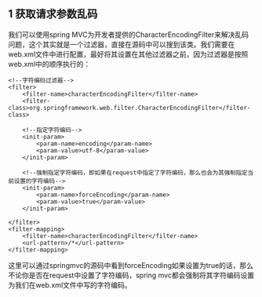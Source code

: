 ## 1 获取请求参数乱码
我们可以使用spring MVC为开发者提供的CharacterEncodingFilter来解决乱码问题，这个其实就是一个过滤器，直接在源码中可以搜到该类。我们需要在web.xml文件中进行配置，最好将其设置在其他过滤器之前，因为过滤器是按照web.xml中的顺序执行的：


```
<!--字符编码过滤器-->
<filter>
    <filter-name>characterEncodingFilter</filter-name>
    <filter-class>org.springframework.web.filter.CharacterEncodingFilter</filter-class>

    <!--指定字符编码-->
    <init-param>
        <param-name>encoding</param-name>
        <param-value>utf-8</param-value>
    </init-param>

    <!--强制指定字符编码，即如果在request中指定了字符编码，那么也会为其强制指定当前设置的字符编码-->
    <init-param>
        <param-name>forceEncoding</param-name>
        <param-value>true</param-value>
    </init-param>

</filter>
<filter-mapping>
    <filter-name>characterEncodingFilter</filter-name>
    <url-pattern>/*</url-pattern>
</filter-mapping>
```
这里可以通过springmvc的源码中看到forceEncoding如果设置为true的话，那么不论你是否在request中设置了字符编码，spring mvc都会强制将其字符编码设置为我们在web.xml文件中写的字符编码。
